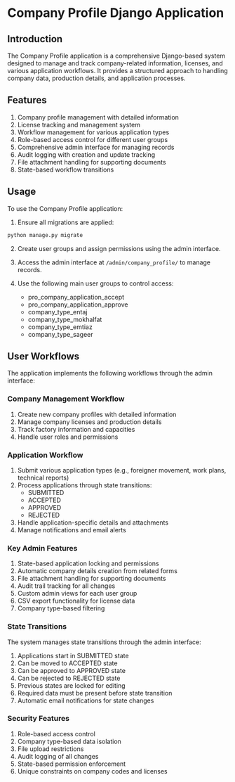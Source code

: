 # Company Profile Django Application

## Introduction
The Company Profile application is a comprehensive Django-based system designed to manage and track company-related information, licenses, and various application workflows. It provides a structured approach to handling company data, production details, and application processes.

## Features
1. Company profile management with detailed information
2. License tracking and management system
3. Workflow management for various application types
4. Role-based access control for different user groups
5. Comprehensive admin interface for managing records
6. Audit logging with creation and update tracking
7. File attachment handling for supporting documents
8. State-based workflow transitions

## Usage
To use the Company Profile application:

1. Ensure all migrations are applied:
```bash
python manage.py migrate
```

2. Create user groups and assign permissions using the admin interface.

3. Access the admin interface at `/admin/company_profile/` to manage records.

4. Use the following main user groups to control access:
   - pro_company_application_accept
   - pro_company_application_approve
   - company_type_entaj
   - company_type_mokhalfat
   - company_type_emtiaz
   - company_type_sageer

## User Workflows
The application implements the following workflows through the admin interface:

### Company Management Workflow
1. Create new company profiles with detailed information
2. Manage company licenses and production details
3. Track factory information and capacities
4. Handle user roles and permissions

### Application Workflow
1. Submit various application types (e.g., foreigner movement, work plans, technical reports)
2. Process applications through state transitions:
   - SUBMITTED
   - ACCEPTED
   - APPROVED
   - REJECTED
3. Handle application-specific details and attachments
4. Manage notifications and email alerts

### Key Admin Features
1. State-based application locking and permissions
2. Automatic company details creation from related forms
3. File attachment handling for supporting documents
4. Audit trail tracking for all changes
5. Custom admin views for each user group
6. CSV export functionality for license data
7. Company type-based filtering

### State Transitions
The system manages state transitions through the admin interface:
1. Applications start in SUBMITTED state
2. Can be moved to ACCEPTED state
3. Can be approved to APPROVED state
4. Can be rejected to REJECTED state
5. Previous states are locked for editing
6. Required data must be present before state transition
7. Automatic email notifications for state changes

### Security Features
1. Role-based access control
2. Company type-based data isolation
3. File upload restrictions
4. Audit logging of all changes
5. State-based permission enforcement
6. Unique constraints on company codes and licenses
